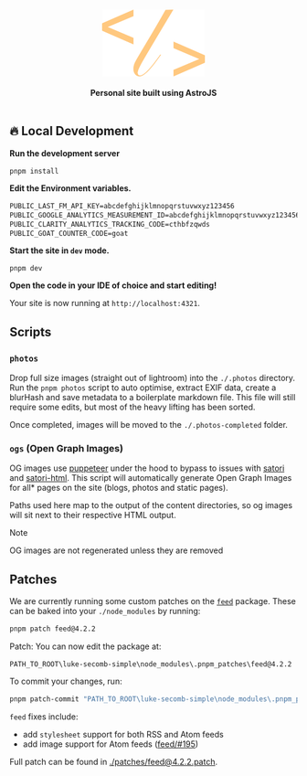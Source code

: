 <div align="center">
  <br>
  <br>
  <img alt="luke-secomb-simple" src="./public/favicon.svg" width="180">
  <br>
  <br>
  <strong>Personal site built using AstroJS</strong>
</div>
<br>

## 🔥 Local Development

**Run the development server**

```shell
pnpm install
```

**Edit the Environment variables.**

```env
PUBLIC_LAST_FM_API_KEY=abcdefghijklmnopqrstuvwxyz123456
PUBLIC_GOOGLE_ANALYTICS_MEASUREMENT_ID=abcdefghijklmnopqrstuvwxyz123456
PUBLIC_CLARITY_ANALYTICS_TRACKING_CODE=cthbfzqwds
PUBLIC_GOAT_COUNTER_CODE=goat
```

**Start the site in `dev` mode.**

```sh
pnpm dev
```

**Open the code in your IDE of choice and start editing!**

Your site is now running at `http://localhost:4321`.

## Scripts

### `photos`

Drop full size images (straight out of lightroom) into the `./.photos` directory. Run the `pnpm photos` script to auto optimise, extract EXIF data, create a blurHash and save metadata to a boilerplate markdown file. This file will still require some edits, but most of the heavy lifting has been sorted.

Once completed, images will be moved to the `./.photos-completed` folder.

### `ogs` (Open Graph Images)

OG images use [puppeteer](https://pptr.dev/) under the hood to bypass to issues with [satori](https://github.com/vercel/satori/issues/656) and [satori-html](https://github.com/natemoo-re/satori-html/issues/20). This script will automatically generate Open Graph Images for all* pages on the site (blogs, photos and static pages).

Paths used here map to the output of the content directories, so og images will sit next to their respective HTML output.

> [!NOTE]
> OG images are not regenerated unless they are removed

## Patches

We are currently running some custom patches on the [`feed`](https://github.com/jpmonette/feed) package. These can be baked into your `./node_modules` by running:

```bash
pnpm patch feed@4.2.2
```

Patch: You can now edit the package at:

```
PATH_TO_ROOT\luke-secomb-simple\node_modules\.pnpm_patches\feed@4.2.2
```

To commit your changes, run:

```bash
pnpm patch-commit "PATH_TO_ROOT\luke-secomb-simple\node_modules\.pnpm_patches\feed@4.2.2"
```
  
`feed` fixes include:
- add `stylesheet` support for both RSS and Atom feeds
- add image support for Atom feeds ([feed/#195](https://github.com/jpmonette/feed/issues/195))

Full patch can be found in [./patches/feed@4.2.2.patch](./patches/feed@4.2.2.patch).